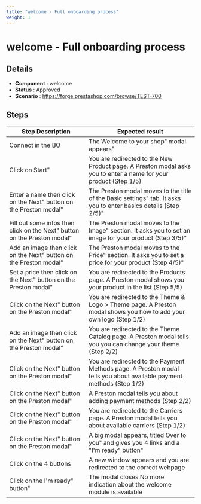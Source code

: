 ```yaml
---
title: "welcome - Full onboarding process"
weight: 1
---
```


# welcome - Full onboarding process
## Details
* **Component** : welcome
* **Status** : Approved
* **Scenario** : https://forge.prestashop.com/browse/TEST-700

## Steps
| Step Description | Expected result |
| ----- | ----- |
| Connect in the BO | The Welcome to your shop" modal appears" |
| Click on Start" | You are redirected to the New Product page. A Preston modal asks you to enter a name for your product (Step 1/5) |
| Enter a name then click on the Next" button on the Preston modal" | The Preston modal moves to the title of the Basic settings" tab. It asks you to enter basics details (Step 2/5)" |
| Fill out some infos then click on the Next" button on the Preston modal" | The Preston modal moves to the Image" section. It asks you to set an image for your product (Step 3/5)" |
| Add an image then click on the Next" button on the Preston modal" | The Preston modal moves to the Price" section. It asks you to set a price for your product (Step 4/5)" |
| Set a price then click on the Next" button on the Preston modal" | You are redirected to the Products page. A Preston modal shows you your product in the list (Step 5/5) |
| Click on the Next" button on the Preston modal" | You are redirected to the Theme & Logo > Theme page. A Preston modal shows you how to add your own logo (Step 1/2) |
| Add an image then click on the Next" button on the Preston modal" | You are redirected to the Theme Catalog page. A Preston modal tells you you can change your theme (Step 2/2) |
| Click on the Next" button on the Preston modal" | You are redirected to the Payment Methods page. A Preston modal tells you about available payment methods (Step 1/2) |
| Click on the Next" button on the Preston modal" | A Preston modal tells you about adding payment methods (Step 2/2) |
| Click on the Next" button on the Preston modal" | You are redirected to the Carriers page. A Preston modal tells you about available carriers (Step 1/2) |
| Click on the Next" button on the Preston modal" | A big modal appears, titled Over to you" and gives you 4 links and a "I'm ready" button" |
| Click on the 4 buttons | A new window appears and you are redirected to the correct webpage |
| Click on the I'm ready" button" | The modal closes.No more indication about the welcome module is available |